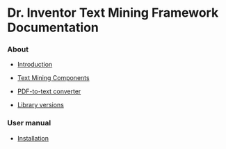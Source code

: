<h1>Dr. Inventor Text Mining Framework Documentation</h1>


<h3>About</h3>

* [Introduction](Introduction.md)

* [Text Mining Components](Components.md)

* [PDF-to-text converter](PDFtoText.md)

* [Library versions](Version.md)

<h3>User manual</h3>

* [Installation](Installation.md)
